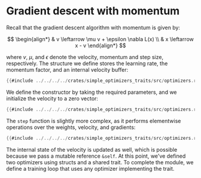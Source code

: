 # Gradient descent with momentum

Recall that the gradient descent algorithm with momentum is given by:

$$
\begin{align*}
& v \leftarrow \mu v + \epsilon \nabla L(x) \\
& x \leftarrow x - v
\end{align*}
$$

where $v$, $\mu$, and $\epsilon$ denote the velocity, momentum and step size, respectively. The structure we define stores the learning rate, the momentum factor, and an internal velocity buffer:

```rust
{{#include ../../../../crates/simple_optimizers_traits/src/optimizers.rs:momentum_struct}}
```

We define the constructor by taking the required parameters, and we initialize the velocity to a zero vector:

```rust
{{#include ../../../../crates/simple_optimizers_traits/src/optimizers.rs:impl_optimizer_momentum}}
```

The `step` function is slightly more complex, as it performs elementwise operations over the weights, velocity, and gradients:

```rust
{{#include ../../../../crates/simple_optimizers_traits/src/optimizers.rs:impl_optimizer_momentum_step}}
```

The internal state of the velocity is updated as well, which is possible because we pass a mutable reference `&self`. At this point, we've defined two optimizers using structs and a shared trait. To complete the module, we define a training loop that uses any optimizer implementing the trait.